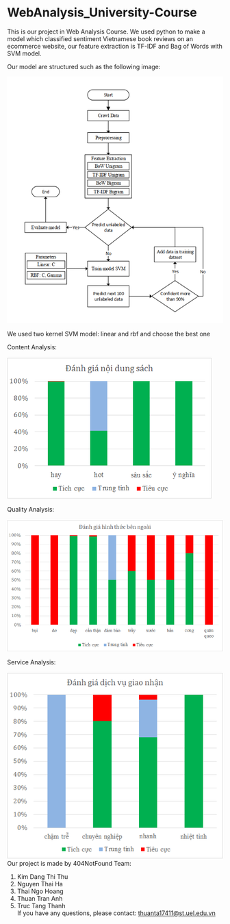 # WebAnalysis_University-Course
This is our project in Web Analysis Course. We used python to make a model which classified sentiment Vietnamese book reviews on an ecommerce website, our feature extraction is TF-IDF and Bag of Words with SVM model.

Our model are structured such as the following image:

![Image of Model](https://raw.githubusercontent.com/anhthuan1999/WebAnalysis_University-Course/master/results/model.PNG) 
<br/>

We used two kernel SVM model: linear and rbf and choose the best one<br/>

Content Analysis:
<br/><br/>
![Image of Content](https://raw.githubusercontent.com/anhthuan1999/WebAnalysis_University-Course/master/results/content.png) 
<br/>

Quality Analysis:
<br/><br/>
![Image of Quality](https://raw.githubusercontent.com/anhthuan1999/WebAnalysis_University-Course/master/results/quality.png) 
<br/>

Service Analysis:
<br/><br/>
![Image of Service](https://raw.githubusercontent.com/anhthuan1999/WebAnalysis_University-Course/master/results/service.png) 
<br/>
Our project is made by 404NotFound Team:
1. Kim Dang Thi Thu
2. Nguyen Thai Ha
3. Thai Ngo Hoang
4. Thuan Tran Anh
5. Truc Tang Thanh <br/>
If you have any questions, please contact: thuanta17411@st.uel.edu.vn
